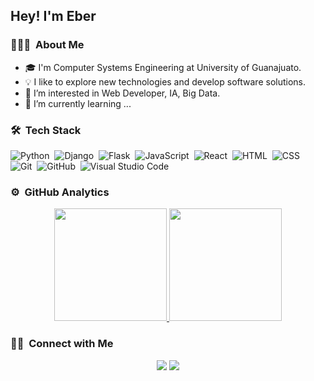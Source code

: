 <h2>Hey! I'm Eber </h2>


### 👨🏻‍💻 &nbsp;About Me

- 🎓 I'm Computer Systems Engineering at University of Guanajuato.
- 💡 I like to explore new technologies and develop software solutions.
- 👀 I’m interested in Web Developer, IA, Big Data.
- 🌱 I’m currently learning ...


### 🛠 &nbsp;Tech Stack

![Python](https://img.shields.io/badge/-Python-05122A?style=flat&logo=python)&nbsp;
![Django](https://img.shields.io/badge/-Django-05122A?style=flat&logo=django&logoColor=092E20)&nbsp;
![Flask](https://img.shields.io/badge/-Flask-05122A?style=flat&logo=flask)&nbsp;
![JavaScript](https://img.shields.io/badge/-JavaScript-05122A?style=flat&logo=javascript)&nbsp;
![React](https://img.shields.io/badge/-React-05122A?style=flat&logo=react)&nbsp;
![HTML](https://img.shields.io/badge/-HTML-05122A?style=flat&logo=HTML5)&nbsp;
![CSS](https://img.shields.io/badge/-CSS-05122A?style=flat&logo=CSS3&logoColor=1572B6)&nbsp;
![Git](https://img.shields.io/badge/-Git-05122A?style=flat&logo=git)&nbsp;
![GitHub](https://img.shields.io/badge/-GitHub-05122A?style=flat&logo=github)&nbsp;
![Visual Studio Code](https://img.shields.io/badge/-Visual%20Studio%20Code-05122A?style=flat&logo=visual-studio-code&logoColor=007ACC)&nbsp;


### ⚙️ &nbsp;GitHub Analytics

<p align="center">
<a href="https://github.com/Radack21">
  <img height="180em" src="https://github-readme-stats-eight-theta.vercel.app/api?username=radack21&show_icons=true&theme=algolia&include_all_commits=true&count_private=true"/>
  <img height="180em" src="https://github-readme-stats-eight-theta.vercel.app/api/top-langs/?username=radack21&layout=compact&langs_count=8&theme=algolia"/>
</a>
</p>

### 🤝🏻 &nbsp;Connect with Me

<p align="center">
<a href="https://www.linkedin.com/in/ebersaro/"><img src="https://img.shields.io/badge/-Eber%20Sanchez%20Rodriguez-0077B5?style=flat&logo=Linkedin&logoColor=white"/></a>
<a href="mailto:ebersaro@gmail.com"><img src="https://img.shields.io/badge/-ebersaro@gmail.com-D14836?style=flat&logo=Gmail&logoColor=white"/></a>

</p>
<!---
Radack21/Radack21 is a ✨ special ✨ repository because its `README.md` (this file) appears on your GitHub profile.
You can click the Preview link to take a look at your changes.
--->
